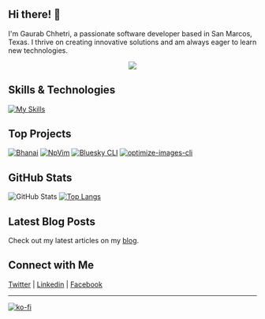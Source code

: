 ## Hi there! 👋

I'm Gaurab Chhetri, a passionate software developer based in San Marcos, Texas. I thrive on creating innovative solutions and am always eager to learn new technologies.

<div align="center">
  <img src="https://visitor-badge.laobi.icu/badge?page_id=gauravfs-14.gauravfs-14&"  />
</div>

## Skills & Technologies

[![My Skills](https://skillicons.dev/icons?i=nextjs,react,ts,nodejs,express,mongodb,mysql,sqlite,prisma,html,css,py,c,cpp,r,wordpress,linux,php,git,figma,tailwind,md,npm,neovim&perline=12)](https://skillicons.dev)

## Top Projects

[![Bhanai](https://github-readme-stats.vercel.app/api/pin/?username=gauravfs-14&repo=bhanai&theme=dark)](https://github.com/gauravfs-14/bhanai)
[![NpVim](https://github-readme-stats.vercel.app/api/pin/?username=gauravfs-14&repo=NpVim&theme=dark)](https://github.com/gauravfs-14/NpVim)
[![Bluesky CLI](https://github-readme-stats.vercel.app/api/pin/?username=gauravfs-14&repo=bluesky-cli&theme=dark)](https://github.com/gauravfs-14/bluesky-cli)
[![optimize-images-cli](https://github-readme-stats.vercel.app/api/pin/?username=gauravfs-14&repo=optimize-images-cli&theme=dark)](https://github.com/gauravfs-14/optimize-images-cli)

## GitHub Stats
![GitHub Stats](https://github-readme-stats.vercel.app/api?username=gauravfs-14&count_private=true&show_icons=true&rank_icon=github&theme=radical)
[![Top Langs](https://github-readme-stats.vercel.app/api/top-langs/?username=gauravfs-14&layout=donut&theme=dark&hide_title=true)](https://github.com/anuraghazra/github-readme-stats)

## Latest Blog Posts

Check out my latest articles on my [blog](https://computenepal.com).

## Connect with Me

<a href="https://twitter.com/gaurav_fs_14" target="_blank" rel="noopener noreferrer"><Icon /> Twitter</a> | <a href="https://www.linkedin.com/in/gaurabchhetri/" target="_blank" rel="noopener noreferrer"><Icon /> Linkedin</a> | <a href="https://www.facebook.com/gaurab.chhetri.370" target="_blank" rel="noopener noreferrer"><Icon /> Facebook</a>

---

[![ko-fi](https://ko-fi.com/img/githubbutton_sm.svg)](https://ko-fi.com/D1D6KQRW3)
